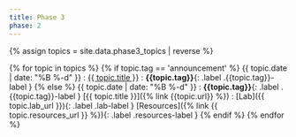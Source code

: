 ```yaml
---
title: Phase 3
phase: 2
---
```


{% assign topics = site.data.phase3_topics | reverse %}


{% for topic in topics %}
  {% if topic.tag == 'announcement' %}
  {{ topic.date | date: "%B %-d" }}
  : [{{ topic.title }}]({{topic.url}})
    : **{{topic.tag}}**{: .label .{{topic.tag}}-label }
  {% else %}
  {{ topic.date | date: "%B %-d" }}
  : **{{topic.tag}}**{: .label .{{topic.tag}}-label } [{{ topic.title }}]({% link {{topic.url}} %})
    : [Lab]({{ topic.lab_url }}){: .label .lab-label } [Resources]({% link {{ topic.resources_url }} %}){: .label .resources-label }
  {% endif %}
{% endfor %}

